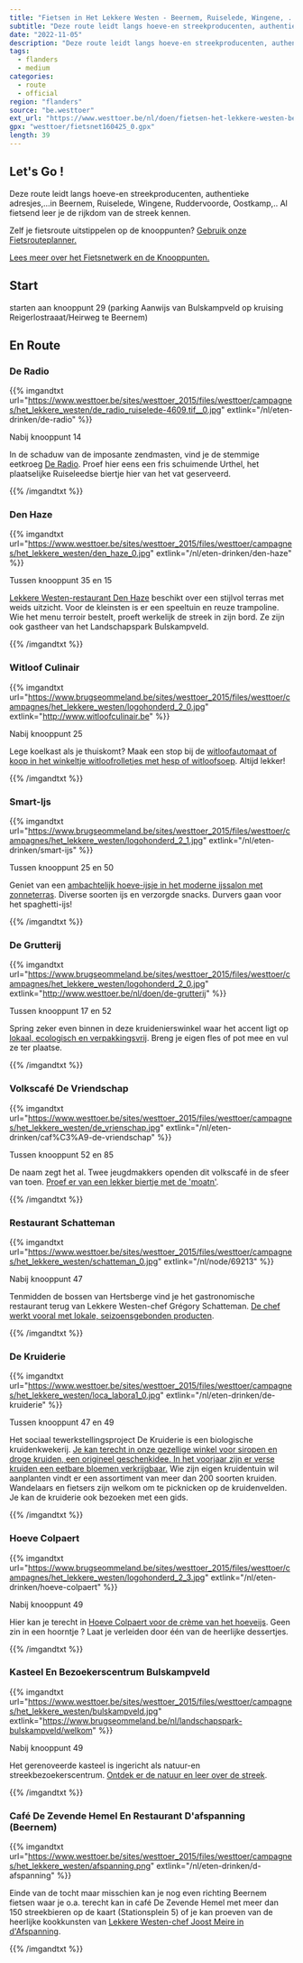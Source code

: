 ```yaml
---
title: "Fietsen in Het Lekkere Westen - Beernem, Ruiselede, Wingene, ..."
subtitle: "Deze route leidt langs hoeve-en streekproducenten, authentieke adresjes,"
date: "2022-11-05"
description: "Deze route leidt langs hoeve-en streekproducenten, authentieke adresjes," 
tags:
  - flanders
  - medium
categories: 
  - route
  - official
region: "flanders"
source: "be.westtoer"
ext_url: "https://www.westtoer.be/nl/doen/fietsen-het-lekkere-westen-beernem-ruiselede-wingene"
gpx: "westtoer/fietsnet160425_0.gpx"
length: 39
---
```


## Let's Go !

Deze route leidt langs hoeve-en streekproducenten, authentieke adresjes,...in Beernem, Ruiselede, Wingene, Ruddervoorde, Oostkamp,..   Al fietsend leer je de rijkdom van de streek kennen.   

Zelf je fietsroute uitstippelen op de knooppunten? [Gebruik onze Fietsrouteplanner.](https://www.westtoer.be/nl/fietsrouteplanner)

[Lees meer over het Fietsnetwerk en de Knooppunten.](https://www.westtoer.be/nl/inspiratie/fietsnetwerk)

## Start 

starten aan knooppunt 29 (parking Aanwijs van Bulskampveld op kruising Reigerlostraaat/Heirweg te Beernem) 

## En Route

### De Radio

{{% imgandtxt url="https://www.westtoer.be/sites/westtoer_2015/files/westtoer/campagnes/het_lekkere_westen/de_radio_ruiselede-4609.tif__0.jpg" extlink="/nl/eten-drinken/de-radio" %}}

Nabij knooppunt 14

In de schaduw van de imposante zendmasten, vind je de stemmige eetkroeg [De Radio](https://www.westtoer.be/nl/eten-drinken/de-radio). Proef hier eens een fris schuimende Urthel, het plaatselijke Ruiseleedse biertje hier van het vat geserveerd.

{{% /imgandtxt %}}

### Den Haze

{{% imgandtxt url="https://www.westtoer.be/sites/westtoer_2015/files/westtoer/campagnes/het_lekkere_westen/den_haze_0.jpg" extlink="/nl/eten-drinken/den-haze" %}}

Tussen knooppunt 35 en 15

[Lekkere Westen-restaurant Den Haze](https://www.westtoer.be/nl/eten-drinken/den-haze) beschikt over een stijlvol terras met weids uitzicht.  Voor de kleinsten is er een speeltuin en reuze trampoline.  Wie het menu terroir bestelt, proeft werkelijk de streek in zijn bord.  Ze zijn ook gastheer van het Landschapspark Bulskampveld.

{{% /imgandtxt %}}

### Witloof Culinair

{{% imgandtxt url="https://www.brugseommeland.be/sites/westtoer_2015/files/westtoer/campagnes/het_lekkere_westen/logohonderd_2_0.jpg" extlink="http://www.witloofculinair.be" %}}

Nabij knooppunt 25

Lege koelkast als je thuiskomt? Maak een stop bij de [witloofautomaat of koop in het winkeltje witloofrolletjes met hesp of witloofsoep](http://www.witloofculinair.be). Altijd lekker!

{{% /imgandtxt %}}

### Smart-Ijs

{{% imgandtxt url="https://www.brugseommeland.be/sites/westtoer_2015/files/westtoer/campagnes/het_lekkere_westen/logohonderd_2_1.jpg" extlink="/nl/eten-drinken/smart-ijs" %}}

Tussen knooppunt 25 en 50

Geniet van een [ambachtelijk hoeve-ijsje in het moderne ijssalon met zonneterras](https://www.westtoer.be/nl/eten-drinken/smart-ijs).  Diverse soorten ijs en verzorgde snacks.  Durvers gaan voor het spaghetti-ijs!

{{% /imgandtxt %}}

### De Grutterij

{{% imgandtxt url="https://www.brugseommeland.be/sites/westtoer_2015/files/westtoer/campagnes/het_lekkere_westen/logohonderd_2_0.jpg" extlink="http://www.westtoer.be/nl/doen/de-grutterij" %}}

Tussen knooppunt 17 en 52

Spring zeker even binnen in deze kruidenierswinkel waar het accent ligt op [lokaal, ecologisch en verpakkingsvrij](http://www.westtoer.be/nl/doen/de-grutterij). Breng je eigen fles of pot mee en vul ze ter plaatse.

{{% /imgandtxt %}}

### Volkscafé De Vriendschap

{{% imgandtxt url="https://www.westtoer.be/sites/westtoer_2015/files/westtoer/campagnes/het_lekkere_westen/de_vrienschap.jpg" extlink="/nl/eten-drinken/caf%C3%A9-de-vriendschap" %}}

Tussen knooppunt 52 en 85

De naam zegt het al. Twee jeugdmakkers openden dit volkscafé in de sfeer van toen.  [P](https://www.westtoer.be/nl/eten-drinken/caf%C3%A9-de-vriendschap)[roef er van een lekker biertje met de 'moatn'](https://www.facebook.com/Caf%C3%A9-De-Vriendschap-1473139582998239/).

{{% /imgandtxt %}}

### Restaurant Schatteman

{{% imgandtxt url="https://www.westtoer.be/sites/westtoer_2015/files/westtoer/campagnes/het_lekkere_westen/schatteman_0.jpg" extlink="/nl/node/69213" %}}

Nabij knooppunt 47

Tenmidden de bossen van Hertsberge vind je het gastronomische restaurant terug van Lekkere Westen-chef Grégory Schatteman.  [De chef werkt vooral met lokale, seizoensgebonden producten](https://www.westtoer.be/nl/node/69213).

{{% /imgandtxt %}}

### De Kruiderie

{{% imgandtxt url="https://www.westtoer.be/sites/westtoer_2015/files/westtoer/campagnes/het_lekkere_westen/loca_labora1_0.jpg" extlink="/nl/eten-drinken/de-kruiderie" %}}

Tussen knooppunt 47 en 49

Het sociaal tewerkstellingsproject De Kruiderie is een biologische kruidenkwekerij.  [Je kan terecht in onze gezellige winkel voor siropen en droge kruiden, een origineel geschenkidee.  In het voorjaar zijn er verse kruiden een eetbare bloemen verkrijgbaar.](https://www.westtoer.be/nl/eten-drinken/de-kruiderie)  Wie zijn eigen kruidentuin wil aanplanten vindt er een assortiment van meer dan 200 soorten kruiden. Wandelaars en fietsers zijn welkom om te picknicken op de kruidenvelden.  Je kan de kruiderie ook bezoeken met een gids.

{{% /imgandtxt %}}

### Hoeve Colpaert

{{% imgandtxt url="https://www.brugseommeland.be/sites/westtoer_2015/files/westtoer/campagnes/het_lekkere_westen/logohonderd_2_3.jpg" extlink="/nl/eten-drinken/hoeve-colpaert" %}}

Nabij knooppunt 49

Hier kan je terecht in [Hoeve Colpaert voor de crème van het hoeveijs](https://www.westtoer.be/nl/eten-drinken/hoeve-colpaert).  Geen zin in een hoorntje ? Laat je verleiden door één van de heerlijke dessertjes.

{{% /imgandtxt %}}

### Kasteel En Bezoekerscentrum Bulskampveld

{{% imgandtxt url="https://www.westtoer.be/sites/westtoer_2015/files/westtoer/campagnes/het_lekkere_westen/bulskampveld.jpg" extlink="https://www.brugseommeland.be/nl/landschapspark-bulskampveld/welkom" %}}

Nabij knooppunt 49

Het gerenoveerde kasteel is ingericht als natuur-en streekbezoekerscentrum.  [Ontdek er de natuur en leer over de streek](https://www.brugseommeland.be/nl/landschapspark-bulskampveld/welkom).

{{% /imgandtxt %}}

### Café De Zevende Hemel En Restaurant D'afspanning (Beernem) 

{{% imgandtxt url="https://www.westtoer.be/sites/westtoer_2015/files/westtoer/campagnes/het_lekkere_westen/afspanning.png" extlink="/nl/eten-drinken/d-afspanning" %}}

Einde van de tocht maar misschien kan je nog even richting Beernem fietsen waar je o.a. terecht kan in café De Zevende Hemel met meer dan 150 streekbieren op de kaart (Stationsplein 5) of je kan proeven van de heerlijke kookkunsten van [Lekkere Westen-chef Joost Meire in d'Afspanning](https://www.westtoer.be/nl/eten-drinken/d-afspanning).

{{% /imgandtxt %}}
